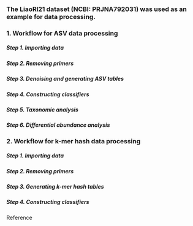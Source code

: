 ### The LiaoRl21 dataset (NCBI: PRJNA792031) was used as an example for data processing.

### 1. Workflow for ASV data processing
##### Step 1. Importing data
##### Step 2. Removing primers
##### Step 3. Denoising and generating ASV tables 
##### Step 4. Constructing classifiers 
##### Step 5. Taxonomic analysis 
##### Step 6. Differential abundance analysis


### 2. Workflow for k-mer hash data processing
##### Step 1. Importing data
##### Step 2. Removing primers
##### Step 3. Generating k-mer hash tables
##### Step 4. Constructing classifiers 

Reference
